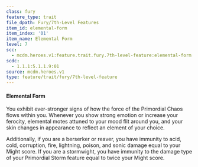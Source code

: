 ```yaml
---
class: fury
feature_type: trait
file_dpath: Fury/7th-Level Features
item_id: elemental-form
item_index: '01'
item_name: Elemental Form
level: 7
scc:
  - mcdm.heroes.v1:feature.trait.fury.7th-level-feature:elemental-form
scdc:
  - 1.1.1:5.1.1.9:01
source: mcdm.heroes.v1
type: feature/trait/fury/7th-level-feature
---
```


#### Elemental Form

You exhibit ever-stronger signs of how the force of the Primordial Chaos flows within you. Whenever you show strong emotion or increase your ferocity, elemental motes attuned to your mood flit around you, and your skin changes in appearance to reflect an element of your choice.

Additionally, if you are a berserker or reaver, you have immunity to acid, cold, corruption, fire, lightning, poison, and sonic damage equal to your Might score. If you are a stormwight, you have immunity to the damage type of your Primordial Storm feature equal to twice your Might score.
